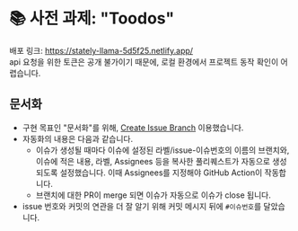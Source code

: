 # 📚 사전 과제: "Toodos"
배포 링크: https://stately-llama-5d5f25.netlify.app/ <br>
api 요청을 위한 토큰은 공개 불가이기 때문에, 로컬 환경에서 프로젝트 동작 확인이 어렵습니다.

## 문서화

- 구현 목표인 "문서화"를 위해, [Create Issue Branch](https://github.com/marketplace/actions/create-issue-branch#license) 이용했습니다.
- 자동화의 내용은 다음과 같습니다.
  - 이슈가 생성될 때마다 이슈에 설정된 라벨/issue-이슈번호의 이름의 브랜치와, 이슈에 적은 내용, 라벨, Assignees 등을 복사한 풀리퀘스트가 자동으로 생성되도록 설정했습니다. 이때 Assignees를 지정해야 GitHub Action이 작동합니다.
  - 브랜치에 대한 PR이 merge 되면 이슈가 자동으로 이슈가 close 됩니다.
- issue 번호와 커밋의 연관을 더 잘 알기 위해 커밋 메시지 뒤에 `#이슈번호`를 달았습니다.


